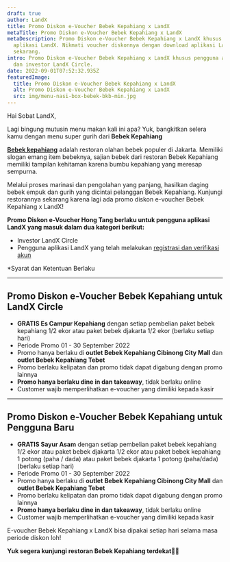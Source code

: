 ```yaml
---
draft: true
author: LandX
title: Promo Diskon e-Voucher Bebek Kepahiang x LandX
metaTitle: Promo Diskon e-Voucher Bebek Kepahiang x LandX
metaDescription: Promo Diskon e-Voucher Bebek Kepahiang x LandX khusus pengguna
  aplikasi LandX. Nikmati voucher diskonnya dengan download aplikasi LandX
  sekarang.
intro: Promo Diskon e-Voucher Bebek Kepahiang x LandX khusus pengguna aplikasi
  dan investor LandX Circle.
date: 2022-09-01T07:52:32.935Z
featuredImage:
  title: Promo Diskon e-Voucher Bebek Kepahiang x LandX
  alt: Promo Diskon e-Voucher Bebek Kepahiang x LandX
  src: img/menu-nasi-box-bebek-bkb-min.jpg
---
```

Hai Sobat LandX,

Lagi bingung mutusin menu makan kali ini apa? Yuk, bangkitkan selera kamu dengan menu super gurih dari **Bebek Kepahiang**

**[Bebek kepahiang](https://landx.id/blog/bebek-kepahiang-cibinong-mall-city-raih-pendanaan-crowdfunding-landx/)** adalah restoran olahan bebek populer di Jakarta. Memiliki slogan emang item bebeknya, sajian bebek dari restoran Bebek Kepahiang memiliki tampilan kehitaman karena bumbu kepahiang yang meresap sempurna. 

Melalui proses marinasi dan pengolahan yang panjang, hasilkan daging bebek empuk dan gurih yang dicintai pelanggan Bebek Kepahiang. Kunjungi restorannya sekarang karena lagi ada promo diskon e-voucher Bebek Kepahiang x LandX!

**Promo Diskon e-Voucher Hong Tang berlaku untuk pengguna aplikasi LandX yang masuk dalam dua kategori berikut:**

* Investor LandX Circle
* Pengguna aplikasi LandX yang telah melakukan [registrasi dan verifikasi akun](https://landx.id/blog/cara-registrasi-di-aplikasi-landx-platform-equity-crowdufnding/)

\*Syarat dan Ketentuan Berlaku

- - -

## Promo Diskon e-Vou**cher Bebek Kepahiang untuk LandX Circle**

* **GRATIS Es Campur Kepahiang** dengan setiap pembelian paket bebek kepahiang 1/2 ekor atau paket bebek djakarta 1/2 ekor (berlaku setiap hari) 
* Periode Promo 01 - 30 September 2022 
* Promo hanya berlaku di **outlet Bebek Kepahiang Cibinong City Mall** dan **outlet Bebek Kepahiang Tebet**
* Promo berlaku kelipatan dan promo tidak dapat digabung dengan promo lainnya 
* **Promo hanya berlaku dine in dan takeaway**, tidak berlaku online 
* Customer wajib memperlihatkan e-voucher yang dimiliki kepada kasir 

- - -

## Promo Diskon e-Voucher Bebek Kepahiang untuk Pengguna Baru

* **GRATIS Sayur Asam** dengan setiap pembelian paket bebek kepahiang 1/2 ekor atau paket bebek djakarta 1/2 ekor atau paket bebek kepahiang 1 potong (paha / dada) atau paket bebek djakarta 1 potong (paha/dada) (berlaku setiap hari) 
* Periode Promo 01 - 30 September 2022 
* Promo hanya berlaku di **outlet** **Bebek Kepahiang Cibinong City Mall** dan **outlet Bebek Kepahiang Tebet**
* Promo berlaku kelipatan dan promo tidak dapat digabung dengan promo lainnya 
* **Promo hanya berlaku dine in dan takeaway**, tidak berlaku online 
* Customer wajib memperlihatkan e-voucher yang dimiliki kepada kasir 

E-voucher Bebek Kepahiang x LandX bisa dipakai setiap hari selama masa periode diskon loh!

**Yuk segera kunjungi restoran Bebek Kepahiang terdekat🛒🛒**